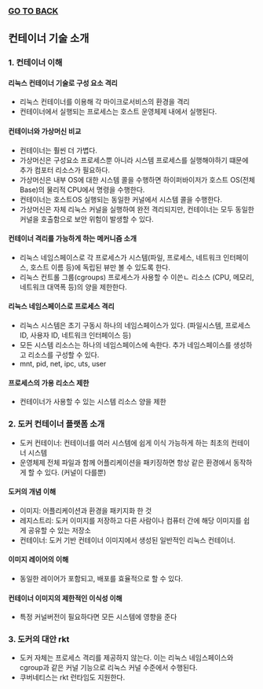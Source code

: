 ### [GO TO BACK](../README.md)

## 컨테이너 기술 소개

### 1. 컨테이너 이해

#### 리눅스 컨테이너 기술로 구성 요소 격리
- 리눅스 컨테이너를 이용해 각 마이크로서비스의 환경을 격리
- 컨테이너에서 실행되는 프로세스는 호스트 운영체제 내에서 실행된다.

#### 컨테이너와 가상머신 비교
- 컨테이너는 훨씬 더 가볍다.
- 가상머신은 구성요소 프로세스뿐 아니라 시스템 프로세스를 실행해야하기 떄문에 추가 컴포터 리소스가 필요하다.
- 가상머신은 내부 OS에 대한 시스템 콜을 수행하면 하이퍼바이저가 호스트 OS(전체 Base)의 물리적 CPU에서 명령을 수행한다.
- 컨테이너는 호스트OS 실행되는 동일한 커널에서 시스템 콜을 수행한다.
- 가상머신은 자체 리눅스 커널을 실행하여 완전 격리되지만, 컨테이너는 모두 동일한 커널을 호출함으로 보안 위험이 발생할 수 있다.

#### 컨테이너 격리를 가능하게 하는 메커니즘 소개
- 리눅스 네임스페이스로 각 프로세스가 시스템(파일, 프로세스, 네트워크 인터페이스, 호스트 이름 등)에 독립된 뷰만 볼 수 있도록 한다.
- 리눅스 컨트롤 그룹(cgroups) 프로세스가 사용할 수 이쓴ㄴ 리소스 (CPU, 메모리, 네트워크 대역폭 등)의 양을 제한한다.

#### 리눅스 네임스페이스로 프로세스 격리
- 리눅스 시스템은 초기 구동시 하나의 네임스페이스가 있다. (파일시스템, 프로세스 ID, 사용자 ID, 네트워크 인터페이스 등)
- 모든 시스템 리소스는 하나의 네임스페이스에 속한다. 추가 네임스페이스를 생성하고 리소스를 구성할 수 있다.
- mnt, pid, net, ipc, uts, user

#### 프로세스의 가용 리소스 제한
- 컨테이너가 사용할 수 있는 시스템 리소스 양을 제한

### 2. 도커 컨테이너 플랫폼 소개
- 도커 컨테이너: 컨테이너를 여러 시스템에 쉽게 이식 가능하게 하는 최초의 컨테이너 시스템
- 운영체제 전체 파일과 함께 어플리케이션을 패키징하면 항상 같은 환경에서 동작하게 할 수 있다. (커널이 다를뿐)

#### 도커의 개념 이해
- 이미지: 어플리케이션과 환경을 패키지화 한 것
- 레지스트리: 도커 이미지를 저장하고 다른 사람이나 컴퓨터 간에 해당 이미지를 쉽게 공유할 수 있는 저장소
- 컨테이너: 도커 기반 컨테이너 이미지에서 생성된 일반적인 리눅스 컨테이너.

#### 이미지 레이어의 이해
- 동일한 레이어가 포함되고, 배포를 효율적으로 할 수 있다.

#### 컨테이너 이미지의 제한적인 이식성 이해
- 특정 커널버전이 필요하다면 모든 시스템에 영향을 준다

### 3. 도커의 대안 rkt
- 도커 자체는 프로세스 격리를 제공하지 않는다. 이는 리눅스 네임스페이스와 cgroup과 같은 커널 기능으로 리눅스 커널 수준에서 수행된다.
- 쿠버네티스는 rkt 런타임도 지원한다.  
